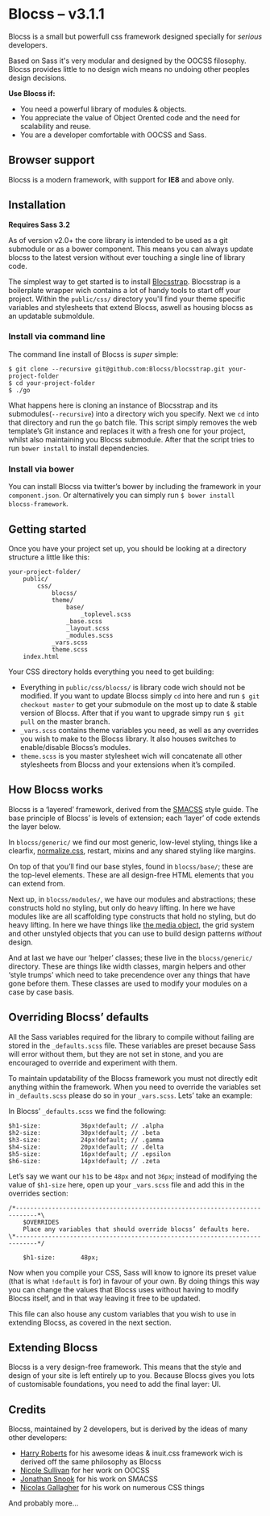 # Blocss – v3.1.1

Blocss is a small but powerfull css framework designed specially for _serious_ developers.

Based on Sass it's very modular and designed by the OOCSS filosophy. Blocss provides little to no design wich means no undoing other peoples design decisions.

**Use Blocss if:**

* You need a powerful library of modules & objects.
* You appreciate the value of Object Orented code and the need for scalability
  and reuse.
* You are a developer comfortable with OOCSS and Sass.

## Browser support
Blocss is a modern framework, with support for **IE8** and above only.

## Installation

**Requires Sass 3.2**

As of version v2.0+ the core library is intended to be used as a git submodule or as a bower component.
This means you can always update blocss to the latest version without ever touching a single line of library code.

The simplest way to get started is to install [Blocsstrap](https://github.com/Blocss/blocsstrap). Blocsstrap is a boilerplate wrapper wich contains a lot of handy tools to start off your project.
Within the `public/css/` directory you'll find your theme specific variables and stylesheets that extend Blocss, aswell as housing blocss as an updatable submoldule.

### Install via command line

The command line install of Blocss is _super_ simple:

    $ git clone --recursive git@github.com:Blocss/blocsstrap.git your-project-folder
    $ cd your-project-folder
    $ ./go

What happens here is cloning an instance of Blocsstrap and its submodules(`--recursive`) into a directory wich you specify. Next we `cd` into that directory and run the `go` batch file. This script simply removes the web template’s Git instance and replaces it with a fresh one for your project, whilst also maintaining you Blocss submodule. After that the script tries to run `bower install` to install dependencies.

### Install via bower

You can install Blocss via twitter’s bower by including the framework in your `component.json`.
Or alternatively you can simply run `$ bower install blocss-framework`.

## Getting started

Once you have your project set up, you should be looking at a directory
structure a little like this:

    your-project-folder/
        public/
            css/
                blocss/
                theme/
                    base/
                        _toplevel.scss
                    _base.scss
                    _layout.scss
                    _modules.scss
                _vars.scss
                theme.scss
        index.html

Your CSS directory holds everything you need to get building:

* Everything in `public/css/blocss/` is library code wich should not be modified.
  If you want to update Blocss simply `cd` into here and run `$ git checkout master` to get your submodule on the most up to date & stable version of Blocss. After that if you want to upgrade simpy run `$ git pull` on the master branch.
* `_vars.scss` contains theme variables you need, as well as any overrides you wish to make to the Blocss library. It also houses switches to enable/disable Blocss’s modules.
* `theme.scss` is you master stylesheet wich will concatenate all other stylesheets from Blocss and your extensions when it’s compiled.

## How Blocss works

Blocss is a ‘layered’ framework, derived from the [SMACSS](http://smacss.com/) style guide. The base principle of Blocss’ is levels of extension; each ‘layer’ of code extends the layer below.

In `blocss/generic/` we find our most generic, low-level styling, things like a clearfix, [normalize.css](http://necolas.github.com/normalize.css/), restart, mixins and any shared styling like margins.

On top of that you’ll find our base styles, found in `blocss/base/`; these are the top-level elements. These are all design-free HTML elements that you can extend from.

Next up, in `blocss/modules/`, we have our modules and abstractions; these constructs hold no styling, but only do heavy lifting. In here we have modules like
are all scaffolding type constructs that hold no styling, but do heavy lifting.
In here we have things like [the media object](http://www.stubbornella.org/content/2010/06/25/the-media-object-saves-hundreds-of-lines-of-code/), the grid system and other unstyled objects that you can use to build design patterns _without_ design.

And at last we have our ‘helper’ classes; these live in the `blocss/generic/` directory.
These are things like width classes, margin helpers and other ‘style trumps’ which need to take precendence over any things that have gone before them. These classes are used to modify your modules on a case by case basis.

## Overriding Blocss’ defaults

All the Sass variables required for the library to compile without failing are stored in the `_defaults.scss` file. These variables are preset because Sass will error without them, but they are not set in stone, and you are encouraged to override and experiment with them.

To maintain updatability of the Blocss framework you must not directly edit anything within the framework.
When you need to override the variables set in `_defaults.scss` please do so in your `_vars.scss`. Lets’ take an example:

In Blocss’ `_defaults.scss` we find the following:

    $h1-size:           36px!default; // .alpha
    $h2-size:           30px!default; // .beta
    $h3-size:           24px!default; // .gamma
    $h4-size:           20px!default; // .delta
    $h5-size:           16px!default; // .epsilon
    $h6-size:           14px!default; // .zeta

Let’s say we want our `h1`s to be `48px` and not `36px`; instead of modifying
the value of `$h1-size` here, open up your `_vars.scss` file and add this in
the overrides section:

    /*----------------------------------------------------------------------------*\
        $OVERRIDES
        Place any variables that should override blocss’ defaults here.
    \*----------------------------------------------------------------------------*/

        $h1-size:       48px;

Now when you compile your CSS, Sass will know to ignore its preset value
(that is what `!default` is for) in favour of your own. By doing things this way
you can change the values that Blocss uses without having to modify Blocss
itself, and in that way leaving it free to be updated.

This file can also house any custom variables that you wish to use in extending
Blocss, as covered in the next section.

## Extending Blocss

Blocss is a very design-free framework. This means that the style and design
of your site is left entirely up to you.
Because Blocss gives you lots of customisable foundations, you need to add
the final layer: UI.


## Credits

Blocss, maintained by 2 developers, but is derived by the ideas of many other developers:

* [Harry Roberts](https://twitter.com/csswizardry) for his awesome ideas & inuit.css framework wich is derived off the same philosophy as Blocss
* [Nicole Sullivan](https://twitter.com/stubbornella) for her work on OOCSS
* [Jonathan Snook](https://twitter.com/snookca) for his work on SMACSS
* [Nicolas Gallagher](https://twitter.com/necolas) for his work on numerous CSS things

And probably more…